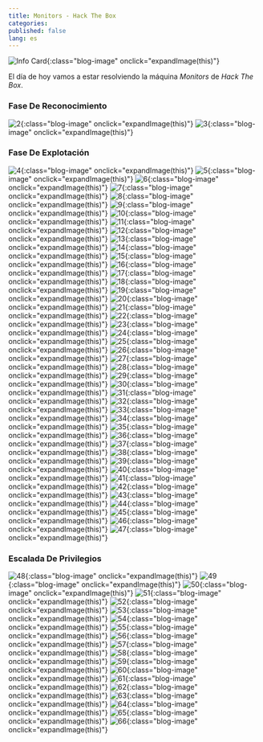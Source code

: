 ```yaml
---
title: Monitors - Hack The Box
categories: 
published: false
lang: es
---
```


![Info Card](https://raw.githubusercontent.com/MateoNitro550/MateoNitro550.github.io/main/assets/2024-10-21-Monitors-Hack-The-Box/1.png){:class="blog-image" onclick="expandImage(this)"}

El día de hoy vamos a estar resolviendo la máquina _Monitors_ de _Hack The Box_.

### [](#header-3)Fase De Reconocimiento

![2](https://raw.githubusercontent.com/MateoNitro550/MateoNitro550.github.io/main/assets/2024-10-21-Monitors-Hack-The-Box/2.png){:class="blog-image" onclick="expandImage(this)"}
![3](https://raw.githubusercontent.com/MateoNitro550/MateoNitro550.github.io/main/assets/2024-10-21-Monitors-Hack-The-Box/3a.png){:class="blog-image" onclick="expandImage(this)"}

### [](#header-3)Fase De Explotación

![4](https://raw.githubusercontent.com/MateoNitro550/MateoNitro550.github.io/main/assets/2024-10-21-Monitors-Hack-The-Box/4.png){:class="blog-image" onclick="expandImage(this)"}
![5](https://raw.githubusercontent.com/MateoNitro550/MateoNitro550.github.io/main/assets/2024-10-21-Monitors-Hack-The-Box/5.png){:class="blog-image" onclick="expandImage(this)"}
![6](https://raw.githubusercontent.com/MateoNitro550/MateoNitro550.github.io/main/assets/2024-10-21-Monitors-Hack-The-Box/6.png){:class="blog-image" onclick="expandImage(this)"}
![7](https://raw.githubusercontent.com/MateoNitro550/MateoNitro550.github.io/main/assets/2024-10-21-Monitors-Hack-The-Box/7.png){:class="blog-image" onclick="expandImage(this)"}
![8](https://raw.githubusercontent.com/MateoNitro550/MateoNitro550.github.io/main/assets/2024-10-21-Monitors-Hack-The-Box/8.png){:class="blog-image" onclick="expandImage(this)"}
![9](https://raw.githubusercontent.com/MateoNitro550/MateoNitro550.github.io/main/assets/2024-10-21-Monitors-Hack-The-Box/9.png){:class="blog-image" onclick="expandImage(this)"}
![10](https://raw.githubusercontent.com/MateoNitro550/MateoNitro550.github.io/main/assets/2024-10-21-Monitors-Hack-The-Box/10.png){:class="blog-image" onclick="expandImage(this)"}
![11](https://raw.githubusercontent.com/MateoNitro550/MateoNitro550.github.io/main/assets/2024-10-21-Monitors-Hack-The-Box/11.png){:class="blog-image" onclick="expandImage(this)"}
![12](https://raw.githubusercontent.com/MateoNitro550/MateoNitro550.github.io/main/assets/2024-10-21-Monitors-Hack-The-Box/12.png){:class="blog-image" onclick="expandImage(this)"}
![13](https://raw.githubusercontent.com/MateoNitro550/MateoNitro550.github.io/main/assets/2024-10-21-Monitors-Hack-The-Box/13.png){:class="blog-image" onclick="expandImage(this)"}
![14](https://raw.githubusercontent.com/MateoNitro550/MateoNitro550.github.io/main/assets/2024-10-21-Monitors-Hack-The-Box/14.png){:class="blog-image" onclick="expandImage(this)"}
![15](https://raw.githubusercontent.com/MateoNitro550/MateoNitro550.github.io/main/assets/2024-10-21-Monitors-Hack-The-Box/15.png){:class="blog-image" onclick="expandImage(this)"}
![16](https://raw.githubusercontent.com/MateoNitro550/MateoNitro550.github.io/main/assets/2024-10-21-Monitors-Hack-The-Box/16.png){:class="blog-image" onclick="expandImage(this)"}
![17](https://raw.githubusercontent.com/MateoNitro550/MateoNitro550.github.io/main/assets/2024-10-21-Monitors-Hack-The-Box/17.png){:class="blog-image" onclick="expandImage(this)"}
![18](https://raw.githubusercontent.com/MateoNitro550/MateoNitro550.github.io/main/assets/2024-10-21-Monitors-Hack-The-Box/18.png){:class="blog-image" onclick="expandImage(this)"}
![19](https://raw.githubusercontent.com/MateoNitro550/MateoNitro550.github.io/main/assets/2024-10-21-Monitors-Hack-The-Box/19.png){:class="blog-image" onclick="expandImage(this)"}
![20](https://raw.githubusercontent.com/MateoNitro550/MateoNitro550.github.io/main/assets/2024-10-21-Monitors-Hack-The-Box/20.png){:class="blog-image" onclick="expandImage(this)"}
![21](https://raw.githubusercontent.com/MateoNitro550/MateoNitro550.github.io/main/assets/2024-10-21-Monitors-Hack-The-Box/21.png){:class="blog-image" onclick="expandImage(this)"}
![22](https://raw.githubusercontent.com/MateoNitro550/MateoNitro550.github.io/main/assets/2024-10-21-Monitors-Hack-The-Box/22.png){:class="blog-image" onclick="expandImage(this)"}
![23](https://raw.githubusercontent.com/MateoNitro550/MateoNitro550.github.io/main/assets/2024-10-21-Monitors-Hack-The-Box/23.png){:class="blog-image" onclick="expandImage(this)"}
![24](https://raw.githubusercontent.com/MateoNitro550/MateoNitro550.github.io/main/assets/2024-10-21-Monitors-Hack-The-Box/24.png){:class="blog-image" onclick="expandImage(this)"}
![25](https://raw.githubusercontent.com/MateoNitro550/MateoNitro550.github.io/main/assets/2024-10-21-Monitors-Hack-The-Box/25.png){:class="blog-image" onclick="expandImage(this)"}
![26](https://raw.githubusercontent.com/MateoNitro550/MateoNitro550.github.io/main/assets/2024-10-21-Monitors-Hack-The-Box/26.png){:class="blog-image" onclick="expandImage(this)"}
![27](https://raw.githubusercontent.com/MateoNitro550/MateoNitro550.github.io/main/assets/2024-10-21-Monitors-Hack-The-Box/27.png){:class="blog-image" onclick="expandImage(this)"}
![28](https://raw.githubusercontent.com/MateoNitro550/MateoNitro550.github.io/main/assets/2024-10-21-Monitors-Hack-The-Box/28.png){:class="blog-image" onclick="expandImage(this)"}
![29](https://raw.githubusercontent.com/MateoNitro550/MateoNitro550.github.io/main/assets/2024-10-21-Monitors-Hack-The-Box/29.png){:class="blog-image" onclick="expandImage(this)"}
![30](https://raw.githubusercontent.com/MateoNitro550/MateoNitro550.github.io/main/assets/2024-10-21-Monitors-Hack-The-Box/30.png){:class="blog-image" onclick="expandImage(this)"}
![31](https://raw.githubusercontent.com/MateoNitro550/MateoNitro550.github.io/main/assets/2024-10-21-Monitors-Hack-The-Box/31.png){:class="blog-image" onclick="expandImage(this)"}
![32](https://raw.githubusercontent.com/MateoNitro550/MateoNitro550.github.io/main/assets/2024-10-21-Monitors-Hack-The-Box/32.png){:class="blog-image" onclick="expandImage(this)"}
![33](https://raw.githubusercontent.com/MateoNitro550/MateoNitro550.github.io/main/assets/2024-10-21-Monitors-Hack-The-Box/33.png){:class="blog-image" onclick="expandImage(this)"}
![34](https://raw.githubusercontent.com/MateoNitro550/MateoNitro550.github.io/main/assets/2024-10-21-Monitors-Hack-The-Box/34.png){:class="blog-image" onclick="expandImage(this)"}
![35](https://raw.githubusercontent.com/MateoNitro550/MateoNitro550.github.io/main/assets/2024-10-21-Monitors-Hack-The-Box/35.png){:class="blog-image" onclick="expandImage(this)"}
![36](https://raw.githubusercontent.com/MateoNitro550/MateoNitro550.github.io/main/assets/2024-10-21-Monitors-Hack-The-Box/36.png){:class="blog-image" onclick="expandImage(this)"}
![37](https://raw.githubusercontent.com/MateoNitro550/MateoNitro550.github.io/main/assets/2024-10-21-Monitors-Hack-The-Box/37.png){:class="blog-image" onclick="expandImage(this)"}
![38](https://raw.githubusercontent.com/MateoNitro550/MateoNitro550.github.io/main/assets/2024-10-21-Monitors-Hack-The-Box/38.png){:class="blog-image" onclick="expandImage(this)"}
![39](https://raw.githubusercontent.com/MateoNitro550/MateoNitro550.github.io/main/assets/2024-10-21-Monitors-Hack-The-Box/39.png){:class="blog-image" onclick="expandImage(this)"}
![40](https://raw.githubusercontent.com/MateoNitro550/MateoNitro550.github.io/main/assets/2024-10-21-Monitors-Hack-The-Box/40.png){:class="blog-image" onclick="expandImage(this)"}
![41](https://raw.githubusercontent.com/MateoNitro550/MateoNitro550.github.io/main/assets/2024-10-21-Monitors-Hack-The-Box/41.png){:class="blog-image" onclick="expandImage(this)"}
![42](https://raw.githubusercontent.com/MateoNitro550/MateoNitro550.github.io/main/assets/2024-10-21-Monitors-Hack-The-Box/42.png){:class="blog-image" onclick="expandImage(this)"}
![43](https://raw.githubusercontent.com/MateoNitro550/MateoNitro550.github.io/main/assets/2024-10-21-Monitors-Hack-The-Box/43.png){:class="blog-image" onclick="expandImage(this)"}
![44](https://raw.githubusercontent.com/MateoNitro550/MateoNitro550.github.io/main/assets/2024-10-21-Monitors-Hack-The-Box/44.png){:class="blog-image" onclick="expandImage(this)"}
![45](https://raw.githubusercontent.com/MateoNitro550/MateoNitro550.github.io/main/assets/2024-10-21-Monitors-Hack-The-Box/45.png){:class="blog-image" onclick="expandImage(this)"}
![46](https://raw.githubusercontent.com/MateoNitro550/MateoNitro550.github.io/main/assets/2024-10-21-Monitors-Hack-The-Box/46.png){:class="blog-image" onclick="expandImage(this)"}
![47](https://raw.githubusercontent.com/MateoNitro550/MateoNitro550.github.io/main/assets/2024-10-21-Monitors-Hack-The-Box/47.png){:class="blog-image" onclick="expandImage(this)"}

### [](#header-3)Escalada De Privilegios

![48](https://raw.githubusercontent.com/MateoNitro550/MateoNitro550.github.io/main/assets/2024-10-21-Monitors-Hack-The-Box/48.png){:class="blog-image" onclick="expandImage(this)"}
![49](https://raw.githubusercontent.com/MateoNitro550/MateoNitro550.github.io/main/assets/2024-10-21-Monitors-Hack-The-Box/49.png){:class="blog-image" onclick="expandImage(this)"}
![50](https://raw.githubusercontent.com/MateoNitro550/MateoNitro550.github.io/main/assets/2024-10-21-Monitors-Hack-The-Box/50.png){:class="blog-image" onclick="expandImage(this)"}
![51](https://raw.githubusercontent.com/MateoNitro550/MateoNitro550.github.io/main/assets/2024-10-21-Monitors-Hack-The-Box/51.png){:class="blog-image" onclick="expandImage(this)"}
![52](https://raw.githubusercontent.com/MateoNitro550/MateoNitro550.github.io/main/assets/2024-10-21-Monitors-Hack-The-Box/52.png){:class="blog-image" onclick="expandImage(this)"}
![53](https://raw.githubusercontent.com/MateoNitro550/MateoNitro550.github.io/main/assets/2024-10-21-Monitors-Hack-The-Box/53.png){:class="blog-image" onclick="expandImage(this)"}
![54](https://raw.githubusercontent.com/MateoNitro550/MateoNitro550.github.io/main/assets/2024-10-21-Monitors-Hack-The-Box/54.png){:class="blog-image" onclick="expandImage(this)"}
![55](https://raw.githubusercontent.com/MateoNitro550/MateoNitro550.github.io/main/assets/2024-10-21-Monitors-Hack-The-Box/55.png){:class="blog-image" onclick="expandImage(this)"}
![56](https://raw.githubusercontent.com/MateoNitro550/MateoNitro550.github.io/main/assets/2024-10-21-Monitors-Hack-The-Box/56.png){:class="blog-image" onclick="expandImage(this)"}
![57](https://raw.githubusercontent.com/MateoNitro550/MateoNitro550.github.io/main/assets/2024-10-21-Monitors-Hack-The-Box/57.png){:class="blog-image" onclick="expandImage(this)"}
![58](https://raw.githubusercontent.com/MateoNitro550/MateoNitro550.github.io/main/assets/2024-10-21-Monitors-Hack-The-Box/58.png){:class="blog-image" onclick="expandImage(this)"}
![59](https://raw.githubusercontent.com/MateoNitro550/MateoNitro550.github.io/main/assets/2024-10-21-Monitors-Hack-The-Box/59.png){:class="blog-image" onclick="expandImage(this)"}
![60](https://raw.githubusercontent.com/MateoNitro550/MateoNitro550.github.io/main/assets/2024-10-21-Monitors-Hack-The-Box/60.png){:class="blog-image" onclick="expandImage(this)"}
![61](https://raw.githubusercontent.com/MateoNitro550/MateoNitro550.github.io/main/assets/2024-10-21-Monitors-Hack-The-Box/61.png){:class="blog-image" onclick="expandImage(this)"}
![62](https://raw.githubusercontent.com/MateoNitro550/MateoNitro550.github.io/main/assets/2024-10-21-Monitors-Hack-The-Box/62.png){:class="blog-image" onclick="expandImage(this)"}
![63](https://raw.githubusercontent.com/MateoNitro550/MateoNitro550.github.io/main/assets/2024-10-21-Monitors-Hack-The-Box/63.png){:class="blog-image" onclick="expandImage(this)"}
![64](https://raw.githubusercontent.com/MateoNitro550/MateoNitro550.github.io/main/assets/2024-10-21-Monitors-Hack-The-Box/64.png){:class="blog-image" onclick="expandImage(this)"}
![65](https://raw.githubusercontent.com/MateoNitro550/MateoNitro550.github.io/main/assets/2024-10-21-Monitors-Hack-The-Box/65.png){:class="blog-image" onclick="expandImage(this)"}
![66](https://raw.githubusercontent.com/MateoNitro550/MateoNitro550.github.io/main/assets/2024-10-21-Monitors-Hack-The-Box/66.png){:class="blog-image" onclick="expandImage(this)"}
